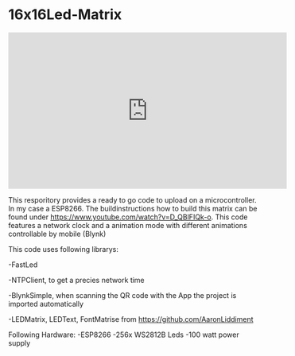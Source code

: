 # 16x16Led-Matrix

<iframe width="560" height="315" src="https://www.youtube.com/embed/l0b-Z6QaZlE" frameborder="0" allow="accelerometer; autoplay; clipboard-write; encrypted-media; gyroscope; picture-in-picture" allowfullscreen></iframe>

This resporitory provides a ready to go code to upload on a microcontroller. In my case a ESP8266. The buildinstructions how to build this matrix can be found under https://www.youtube.com/watch?v=D_QBlFIQk-o.
This code features a network clock and a animation mode with different animations controllable by mobile (Blynk)

This code uses following librarys:

  -FastLed 
	
  -NTPClient, to get a precies network time 
	
  -BlynkSimple, when scanning the QR code with the App the project is imported automatically
	
  -LEDMatrix, LEDText, FontMatrise from https://github.com/AaronLiddiment 
  
	
	
Following Hardware:
  -ESP8266
  -256x WS2812B Leds
  -100 watt power supply
  
